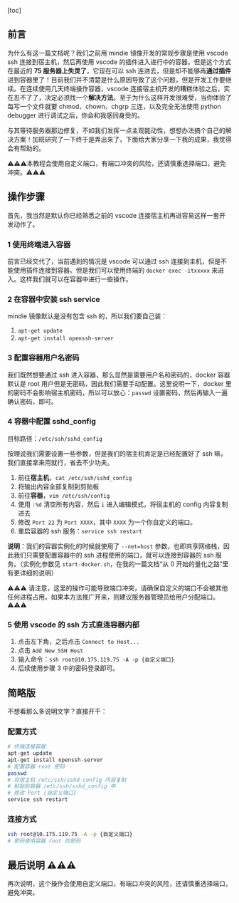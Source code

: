 [toc]

## 前言

为什么有这一篇文档呢？我们之前用 mindie 镜像开发的常规步骤是使用 vscode ssh 连接到宿主机，然后再使用 vscode 的插件进入进行中的容器。但是这个方式在最近的 **75 服务器上失灵了**，它现在可以 ssh 连进去，但是却不能够再**通过插件**进到容器里了！目前我们并不清楚是什么原因导致了这个问题，但是开发工作要继续。在连续使用几天终端操作容器，vscode 连接宿主机开发的糟糕体验之后，实在忍不了了，决定必须找一个**解决方法**。至于为什么这样开发很难受，当你体验了每写一个文件就要 chmod、chown、chgrp 三连，以及完全无法使用 python debugger 进行调试之后，你会和我感同身受的。

与其等待服务器那边修复，不如我们发挥一点主观能动性，想想办法搞个自己的解决方案！加班研究了一下终于是弄出来了，下面给大家分享一下我的成果，我觉得会有帮助的。

⚠️⚠️⚠️本教程会使用自定义端口，有端口冲突的风险，还请慎重选择端口，避免冲突。⚠️⚠️⚠️

## 操作步骤

首先，我当然是默认你已经熟悉之前的 vscode 连接宿主机再进容易这样一套开发动作了。

### 1 使用终端进入容器

前言已经交代了，当前遇到的情况是 vscode 可以通过 ssh 连接到主机，但是不能使用插件连接到容器。但是我们可以使用终端的 `docker exec -itxxxxx` 来进入。这样我们就可以在容器中进行一些操作。

### 2 在容器中安装 ssh service

mindie 镜像默认是没有包含 ssh 的，所以我们要自己装：

1. `apt-get update`
2. `apt-get install openssh-server`

### 3 配置容器用户名密码

我们既然想要通过 ssh 进入容器，那么显然是需要用户名和密码的，docker 容器默认是 root 用户但是无密码，因此我们需要手动配置。这里说明一下，docker 里的密码不会影响宿主机密码，所以可以放心：`passwd` 设置密码，然后再输入一遍确认密码，即可。

### 4 容器中配置 sshd_config

目标路径：`/etc/ssh/sshd_config`

按理说我们需要设置一些参数，但是我们的宿主机肯定是已经配置好了 ssh 嘛，我们直接拿来用就行，省去不少功夫。

1. 前往**宿主机**，`cat /etc/ssh/sshd_config`
2. 将输出内容全部复制到剪贴板
3. 前往**容器**，`vim /etc/ssh/config`
4. 使用 `:%d` 清空所有内容，然后 `i` 进入编辑模式，将宿主机的 config 内容复制进去
5. 修改 `Port 22` 为 `Port XXXX`，其中 `XXXX` 为一个你自定义的端口。
6. 重启容器的 ssh 服务：`service ssh restart`

**说明**：我们的容器实例化的时候就使用了 `--net=host` 参数，也即共享网络栈，因此我们只需要配置容器中的 ssh 进程使用的端口，就可以连接到容器的 ssh 服务。（实例化参数见 `start-docker.sh`，在我的一篇文档“从 0 开始的量化之路”里有更详细的说明）

⚠️⚠️⚠️ 请注意，这里的操作可能导致端口冲突，请确保自定义的端口不会被其他任何进程占用。如果本方法推广开来，则建议服务器管理员给用户分配端口。⚠️⚠️⚠️

### 5 使用 vscode 的 ssh 方式直连容器内部

1. 点击左下角，之后点击 `Connect to Host...`
2. 点击 `Add New SSH Host`
3. 输入命令：`ssh root@10.175.119.75 -A -p {自定义端口}`
4. 后续使用步骤 3 中的密码登录即可。

## 简略版

不想看那么多说明文字？直接开干：

### 配置方式

```sh
# 终端连接容器
apt-get update
apt-get install openssh-server
# 配置容器 root 密码
passwd
# 将宿主机 /etc/ssh/sshd_config 内容复制
# 粘贴到容器 /etc/ssh/sshd_config 中
# 修改 Port {自定义端口}
service ssh restart
```

### 连接方式

```sh
ssh root@10.175.119.75 -A -p {自定义端口}
# 密码使用容器 root 的密码
```

## 最后说明 ⚠️⚠️⚠️

再次说明，这个操作会使用自定义端口，有端口冲突的风险，还请慎重选择端口，避免冲突。